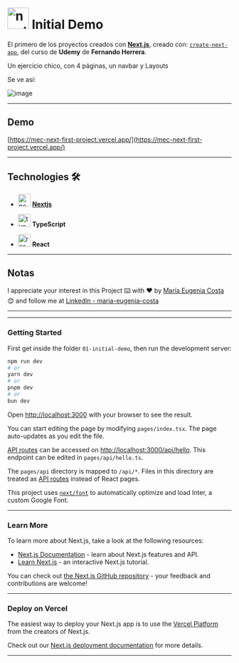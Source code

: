 # <img width="48" height="48" src="https://img.icons8.com/color/48/nextjs.png" alt="nextjs"/> Initial Demo

El primero de los proyectos creados con [**Next.js**](https://nextjs.org/), creado con: [`create-next-app`](https://github.com/vercel/next.js/tree/canary/packages/create-next-app), del curso de **Udemy** de **Fernando Herrera**.

Un ejercicio chico, con 4 páginas, un navbar y Layouts

Se ve así:

![image](https://github.com/eugenia1984/nextjs/assets/72580574/fc6389d6-40e4-45a8-bf88-4799c32fc7bc)

---

## Demo

[https://mec-next-first-project.vercel.app/](https://mec-next-first-project.vercel.app/)

---


## Technologies 🛠️

- <img width="28" height="28" src="https://img.icons8.com/color/28/nextjs.png" alt="nextjs"/> [**Nextjs**](https://nextjs.org/)

- <img width="28" height="28" src="https://img.icons8.com/external-tal-revivo-color-tal-revivo/24/external-typescript-an-open-source-programming-language-developed-and-maintained-by-microsoft-logo-color-tal-revivo.png" alt="typescript icon"/> **TypeScript**

- <img width="28" height="28" src="https://img.icons8.com/office/28/react.png" alt="react icon"/> **React**
---


## Notas

I appreciate your interest in this Project ⌨️ with ❤️ by [María Eugenia Costa](https://github.com/eugenia1984) 😊 and follow me at [LinkedIn - maria-eugenia-costa](https://www.linkedin.com/in/maria-eugenia-costa/)

---
---

### Getting Started

First get inside the folder `01-initial-demo`, then run the development server:

```bash
npm run dev
# or
yarn dev
# or
pnpm dev
# or
bun dev
```

Open [http://localhost:3000](http://localhost:3000) with your browser to see the result.

You can start editing the page by modifying `pages/index.tsx`. The page auto-updates as you edit the file.

[API routes](https://nextjs.org/docs/api-routes/introduction) can be accessed on [http://localhost:3000/api/hello](http://localhost:3000/api/hello). This endpoint can be edited in `pages/api/hello.ts`.

The `pages/api` directory is mapped to `/api/*`. Files in this directory are treated as [API routes](https://nextjs.org/docs/api-routes/introduction) instead of React pages.

This project uses [`next/font`](https://nextjs.org/docs/basic-features/font-optimization) to automatically optimize and load Inter, a custom Google Font.

---

### Learn More

To learn more about Next.js, take a look at the following resources:

- [Next.js Documentation](https://nextjs.org/docs) - learn about Next.js features and API.
- [Learn Next.js](https://nextjs.org/learn) - an interactive Next.js tutorial.

You can check out [the Next.js GitHub repository](https://github.com/vercel/next.js/) - your feedback and contributions are welcome!

---

### Deploy on Vercel

The easiest way to deploy your Next.js app is to use the [Vercel Platform](https://vercel.com/new?utm_medium=default-template&filter=next.js&utm_source=create-next-app&utm_campaign=create-next-app-readme) from the creators of Next.js.

Check out our [Next.js deployment documentation](https://nextjs.org/docs/deployment) for more details.

---
